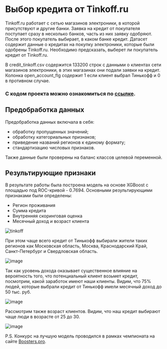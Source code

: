 # Выбор кредита от Tinkoff.ru

Tinkoff.ru работает с сетью магазинов электроники, в которой присутствуют и другие банки. Заявка на кредит от покупателя поступает сразу в несколько банков, часть из них заявку одобряют. После этого покупатель выбирает, в каком банке кредит. Датасет содержит данные о кредитах на покупку электроники, которые были одобрены Tinkoff.ru. Необходимо предсказать, выберет ли покупатель кредит от Tinkoff.ru.

В credit_tinkoff.csv содержится 133200 строк с данными о клиентах сети магазинов электроники, в этих магазинах они подали заявки на кредит. Колонка open_account_flg содержит 1 если клиент выбрал Тинькофф и 0 в противном случае.

### С кодом проекта можно ознакомиться по [ссылке](/boost_tinkoff.ipynb).

## Предобработка данных

Предобработка данных включала в себя:
- обработку пропущенных значений;
- обработку категориальных признаков;
- приведение названий регионов к единому формату;
- стандартизацию числовых признаков. 

Также данные были проверены на баланс классов целевой переменной.

## Результирующие признаки

В результате работы была построена модель на основе XGBoost с площадью под ROC-кривой - 0.7694. Основными результирующими признаками были определены:
- Регион проживания
- Сумма кредита
- Внутренняя скоринговая оценка
- Месячный доход и возраст клиента

 ![tinkoff](https://github.com/user-attachments/assets/6fc7f65b-f08c-410a-8344-51b75d32ef5e)

При этом чаще всего кредит от Тинькофф выбирали жители таких регионов как Московская область, Москва, Краснодарский Край, Санкт-Петербург и Свердловская область.

![image](https://github.com/user-attachments/assets/d2eb9e8f-16cb-4977-96de-931eb45a29b1)

Так как уровень дохода оказывает существенное влияние на вероятность того, что потенциальный клиент возьмет кредит, посмотрим, какой заработок имеют наши клиенты. Видим, что 75% людей, которые выбрали кредит от Тинькофф имели месячный доход до 50 тыс. руб.

![image](https://github.com/user-attachments/assets/e20a8bdf-44ff-49d9-81b9-7d1d4300fb22)

Рассмотрим также возраст клиентов. Видим, что наш кредит выбирают чаще люди в возрасте от 25 до 30.

![image](https://github.com/user-attachments/assets/99ceea44-0a9f-4595-9376-c40cdcf42f53)


P.S. Конкурс на лучшую модель проводился в рамках чемпионата на сайте [Boosters.pro](https://boosters.pro/championship/tinkoff1/overview).
